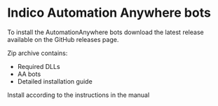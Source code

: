 # Indico Automation Anywhere bots

To install the AutomationAnywhere bots download the latest release available on the GitHub releases page.

Zip archive contains:
* Required DLLs
* AA bots
* Detailed installation guide

Install according to the instructions in the manual
